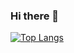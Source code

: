 ### Hi there 👋

[![Top Langs](https://github-readme-stats.vercel.app/api/top-langs/?username=Nine-777
)](https://github.com/anuraghazra/github-readme-stats)

